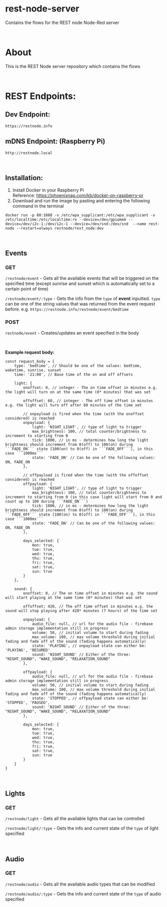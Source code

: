 rest-node-server
================

Contains the flows for the REST node Node-Red server

<br />

# About
This is the REST Node server repository which contains the flows

<br />

# REST Endpoints:

## Dev Endpoint:
```https://restnode.info```

## mDNS Endpoint: (Raspberry Pi)
```http://restnode.local```

<br />

## Installation:

1) Install Docker in your Raspberry Pi
    <br />
    Reference: https://phoenixnap.com/kb/docker-on-raspberry-pi
    <br />
2) Download and run the image by pasting and entering the following command in the terminal
```
docker run -p 80:1880 -v /etc/wpa_supplicant:/etc/wpa_supplicant -v /etc/localtime:/etc/localtime:ro --device=/dev/gpiomem --device=/dev/i2c-1:/dev/i2c-1 --device=/dev/snd:/dev/snd  --name rest-node --restart=always restnode/rest_node:dev
```

<br />

## Events

### GET
```/restnode/event``` - Gets all the available events that will be triggered on the specified time (except sunrise and sunset which is automatically set to a certain point of time)

```/restnode/event/:type``` - Gets the info from the ```type``` of **event** inputted. ```type``` can be one of the string values that was returned from the event request before. e.g. ```https://restnode.info/restnode/event/bedtime```

### POST
```restnode/event``` - Creates/updates an event specified in the body

<br />

**Example request body:**

```
const request_body = {
    type: 'bedtime', // Should be one of the values: bedtime, waketime, sunrise, sunset
    time: '21:00', // Base time of the on and off offsets
    
    light: {
        onoffset: 0, // integer - The on time offset in minutes e.g. the light will turn on at the same time (0* minutes) that was set
        
        offoffset: 60, // integer - The off time offset in minutes e.g. the light will turn off after 60 minutes of the time set
        
        // onpayload is fired when the time (with the onoffset considered) is reached
        onpayload: {
            light: 'NIGHT_LIGHT', // type of light to trigger
            max_brightness: 100, // total counter/brightness to increment to starting from 0
            tick: 1000, // in ms - determines how long the light brightness should increment from 0(off) to 100(on) during ```FADE_ON``` state [100(on) to 0(off) in ```FADE_OFF```], in this case ```1000ms```
            state: 'FADE_ON' // Can be one of the following values: ON, FADE_ON
        },
        
        // offpayload is fired when the time (with the offoffset considered) is reached
        offpayload: {
            light: 'NIGHT_LIGHT', // type of light to trigger
            max_brightness: 100, // total counter/brightness to increment to starting from 0 (in this case light will start from 0 and count up to 100 during ```FADE_ON```)
            tick: 1000, // in ms - determines how long the light brightness should increment from 0(off) to 100(on) during ```FADE_OFF``` state [100(on) to 0(off) in ```FADE_OFF```], in this case ```1000ms```
            state: 'FADE_ON' // Can be one of the following values: ON, FADE_ON
        },
        
        days_selected: {
            mon: true,
            tue: true,
            wed: true,
            thu: true,
            fri: true,
            sat: true,
            sun: true
        }
    },
    
    sound: {
        onoffset: 0, // The on time offset in minutes e.g. the sound will start playing at the same time (0* minutes) that was set
        
        offoffset: 420, // The off time offset in minutes e.g. the sound will stop playing after 420* minutes (7 hours) of the time set
        
        onpayload: {
            audio_file: null, // url for the audio file - firebase admin storage implementation still in progress
            volume: 50, // initial volume to start during fading
            max_volume: 100, // max volume threshold during initial fading and fade off of the sound (fading happens automatically)
            state: 'PLAYING', // onpayload state can either be: 'PLAYING', 'RESUMED'
            sound: 'NIGHT_SOUND' // Either of the three: "NIGHT_SOUND", "WAKE_SOUND", "RELAXATION_SOUND"
        },
        
        offpayload: {
            audio_file: null, // url for the audio file - firebase admin storage implementation still in progress
            volume: 50, // initial volume to start during fading
            max_volume: 100, // max volume threshold during initial fading and fade off of the sound (fading happens automatically)
            state: 'STOPPED', // offpayload state can either be: 'STOPPED', 'PAUSED',
            sound: 'NIGHT_SOUND' // Either of the three: "NIGHT_SOUND", "WAKE_SOUND", "RELAXATION_SOUND"
        },
        
        days_selected: {
            mon: true,
            tue: true,
            wed: true,
            thu: true,
            fri: true,
            sat: true,
            sun: true
        }
    }
}
```

<br />

## Lights

### GET
```/restnode/light``` - Gets all the available lights that can be controlled

```/restnode/light/:type``` - Gets the info and current state of the ```type``` of light specified

<br />

## Audio

### GET
```/restnode/audio``` - Gets all the available audio types that can be modified

```/restnode/audio/:type``` - Gets the info and current state of the ```type``` of audio specified

